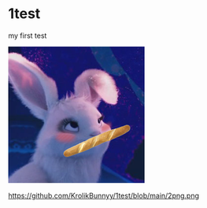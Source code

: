 # 1test
my first test

<img src="https://raw.githubusercontent.com/KrolikBunnyy/1test/main/2png.png" alt=""></img>



https://github.com/KrolikBunnyy/1test/blob/main/2png.png
